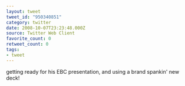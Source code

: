 ```yaml
---
layout: tweet
tweet_id: "950340851"
category: twitter
date: 2008-10-07T23:23:48.000Z
source: Twitter Web Client
favorite_count: 0
retweet_count: 0
tags:
- tweet
---
```


getting ready for his EBC presentation, and using a brand spankin' new deck!
